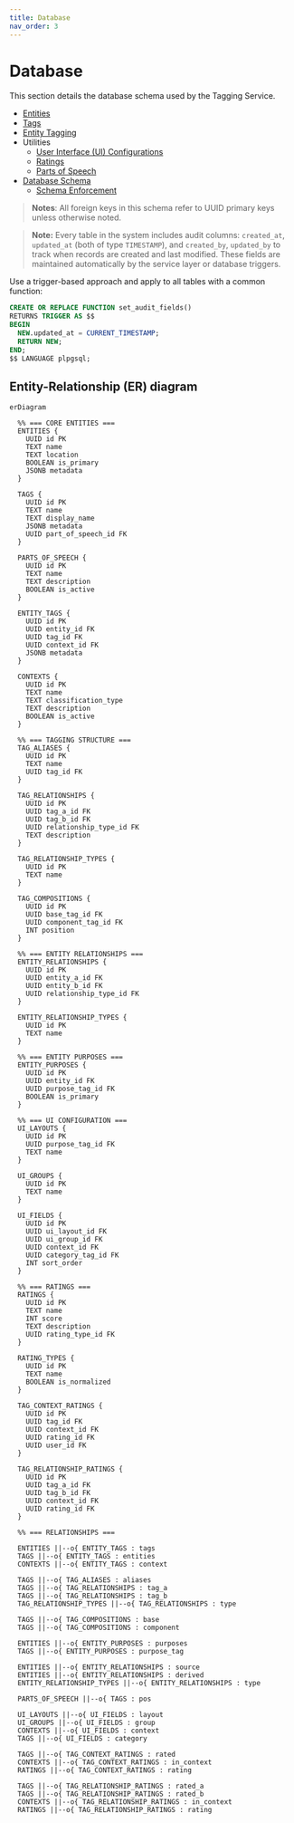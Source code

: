 ```yaml
---
title: Database
nav_order: 3
---
```

# Database

This section details the database schema used by the Tagging Service.

- [Entities](entities.md)
- [Tags](./tags.md)
- [Entity Tagging](./entity_tagging.md)
- Utilities
	- [User Interface (UI) Configurations](./utilities/ui_configurations.md)
	- [Ratings](./utilities/ratings.md)
	- [Parts of Speech](./utilities/parts_of_speech.md)
- [Database Schema](./schema/schema.md)
	- [Schema Enforcement](./schema/schema_enforcement.md)

> **Notes**: All foreign keys in this schema refer to UUID primary keys unless otherwise noted.

> **Note:** Every table in the system includes audit columns: `created_at`, `updated_at` (both of type `TIMESTAMP`), and `created_by`, `updated_by` to track when records are created and last modified. These fields are maintained automatically by the service layer or database triggers.

Use a trigger-based approach and apply to all tables with a common function:

```sql
CREATE OR REPLACE FUNCTION set_audit_fields()
RETURNS TRIGGER AS $$
BEGIN
  NEW.updated_at = CURRENT_TIMESTAMP;
  RETURN NEW;
END;
$$ LANGUAGE plpgsql;
```

## Entity-Relationship (ER) diagram

```mermaid
erDiagram

  %% === CORE ENTITIES ===
  ENTITIES {
    UUID id PK
    TEXT name
    TEXT location
    BOOLEAN is_primary
    JSONB metadata
  }

  TAGS {
    UUID id PK
    TEXT name
    TEXT display_name
    JSONB metadata
    UUID part_of_speech_id FK
  }

  PARTS_OF_SPEECH {
    UUID id PK
    TEXT name
    TEXT description
    BOOLEAN is_active
  }

  ENTITY_TAGS {
    UUID id PK
    UUID entity_id FK
    UUID tag_id FK
    UUID context_id FK
    JSONB metadata
  }

  CONTEXTS {
    UUID id PK
    TEXT name
    TEXT classification_type
    TEXT description
    BOOLEAN is_active
  }

  %% === TAGGING STRUCTURE ===
  TAG_ALIASES {
    UUID id PK
    TEXT name
    UUID tag_id FK
  }

  TAG_RELATIONSHIPS {
    UUID id PK
    UUID tag_a_id FK
    UUID tag_b_id FK
    UUID relationship_type_id FK
    TEXT description
  }

  TAG_RELATIONSHIP_TYPES {
    UUID id PK
    TEXT name
  }

  TAG_COMPOSITIONS {
    UUID id PK
    UUID base_tag_id FK
    UUID component_tag_id FK
    INT position
  }

  %% === ENTITY RELATIONSHIPS ===
  ENTITY_RELATIONSHIPS {
    UUID id PK
    UUID entity_a_id FK
    UUID entity_b_id FK
    UUID relationship_type_id FK
  }

  ENTITY_RELATIONSHIP_TYPES {
    UUID id PK
    TEXT name
  }

  %% === ENTITY PURPOSES ===
  ENTITY_PURPOSES {
    UUID id PK
    UUID entity_id FK
    UUID purpose_tag_id FK
    BOOLEAN is_primary
  }

  %% === UI CONFIGURATION ===
  UI_LAYOUTS {
    UUID id PK
    UUID purpose_tag_id FK
    TEXT name
  }

  UI_GROUPS {
    UUID id PK
    TEXT name
  }

  UI_FIELDS {
    UUID id PK
    UUID ui_layout_id FK
    UUID ui_group_id FK
    UUID context_id FK
    UUID category_tag_id FK
    INT sort_order
  }

  %% === RATINGS ===
  RATINGS {
    UUID id PK
    TEXT name
    INT score
    TEXT description
    UUID rating_type_id FK
  }

  RATING_TYPES {
    UUID id PK
    TEXT name
    BOOLEAN is_normalized
  }

  TAG_CONTEXT_RATINGS {
    UUID id PK
    UUID tag_id FK
    UUID context_id FK
    UUID rating_id FK
    UUID user_id FK
  }

  TAG_RELATIONSHIP_RATINGS {
    UUID id PK
    UUID tag_a_id FK
    UUID tag_b_id FK
    UUID context_id FK
    UUID rating_id FK
  }

  %% === RELATIONSHIPS ===

  ENTITIES ||--o{ ENTITY_TAGS : tags
  TAGS ||--o{ ENTITY_TAGS : entities
  CONTEXTS ||--o{ ENTITY_TAGS : context

  TAGS ||--o{ TAG_ALIASES : aliases
  TAGS ||--o{ TAG_RELATIONSHIPS : tag_a
  TAGS ||--o{ TAG_RELATIONSHIPS : tag_b
  TAG_RELATIONSHIP_TYPES ||--o{ TAG_RELATIONSHIPS : type

  TAGS ||--o{ TAG_COMPOSITIONS : base
  TAGS ||--o{ TAG_COMPOSITIONS : component

  ENTITIES ||--o{ ENTITY_PURPOSES : purposes
  TAGS ||--o{ ENTITY_PURPOSES : purpose_tag

  ENTITIES ||--o{ ENTITY_RELATIONSHIPS : source
  ENTITIES ||--o{ ENTITY_RELATIONSHIPS : derived
  ENTITY_RELATIONSHIP_TYPES ||--o{ ENTITY_RELATIONSHIPS : type

  PARTS_OF_SPEECH ||--o{ TAGS : pos

  UI_LAYOUTS ||--o{ UI_FIELDS : layout
  UI_GROUPS ||--o{ UI_FIELDS : group
  CONTEXTS ||--o{ UI_FIELDS : context
  TAGS ||--o{ UI_FIELDS : category

  TAGS ||--o{ TAG_CONTEXT_RATINGS : rated
  CONTEXTS ||--o{ TAG_CONTEXT_RATINGS : in_context
  RATINGS ||--o{ TAG_CONTEXT_RATINGS : rating

  TAGS ||--o{ TAG_RELATIONSHIP_RATINGS : rated_a
  TAGS ||--o{ TAG_RELATIONSHIP_RATINGS : rated_b
  CONTEXTS ||--o{ TAG_RELATIONSHIP_RATINGS : in_context
  RATINGS ||--o{ TAG_RELATIONSHIP_RATINGS : rating
```
